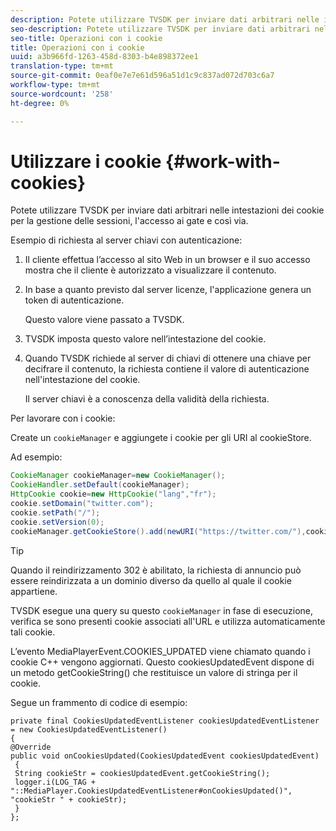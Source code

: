 ```yaml
---
description: Potete utilizzare TVSDK per inviare dati arbitrari nelle intestazioni dei cookie per la gestione delle sessioni, l'accesso ai gate e così via.
seo-description: Potete utilizzare TVSDK per inviare dati arbitrari nelle intestazioni dei cookie per la gestione delle sessioni, l'accesso ai gate e così via.
seo-title: Operazioni con i cookie
title: Operazioni con i cookie
uuid: a3b966fd-1263-458d-8303-b4e898372ee1
translation-type: tm+mt
source-git-commit: 0eaf0e7e7e61d596a51d1c9c837ad072d703c6a7
workflow-type: tm+mt
source-wordcount: '258'
ht-degree: 0%

---
```



# Utilizzare i cookie {#work-with-cookies}

Potete utilizzare TVSDK per inviare dati arbitrari nelle intestazioni dei cookie per la gestione delle sessioni, l&#39;accesso ai gate e così via.

Esempio di richiesta al server chiavi con autenticazione:

1. Il cliente effettua l’accesso al sito Web in un browser e il suo accesso mostra che il cliente è autorizzato a visualizzare il contenuto.
1. In base a quanto previsto dal server licenze, l&#39;applicazione genera un token di autenticazione.

   Questo valore viene passato a TVSDK.
1. TVSDK imposta questo valore nell’intestazione del cookie.
1. Quando TVSDK richiede al server di chiavi di ottenere una chiave per decifrare il contenuto, la richiesta contiene il valore di autenticazione nell&#39;intestazione del cookie.

   Il server chiavi è a conoscenza della validità della richiesta.

Per lavorare con i cookie:

Create un `cookieManager` e aggiungete i cookie per gli URI al cookieStore.

Ad esempio:

```java
CookieManager cookieManager=new CookieManager(); 
CookieHandler.setDefault(cookieManager);  
HttpCookie cookie=new HttpCookie("lang","fr"); 
cookie.setDomain("twitter.com");  
cookie.setPath("/"); 
cookie.setVersion(0); 
cookieManager.getCookieStore().add(newURI("https://twitter.com/"),cookie);
```

>[!TIP]
>
>Quando il reindirizzamento 302 è abilitato, la richiesta di annuncio può essere reindirizzata a un dominio diverso da quello al quale il cookie appartiene.

TVSDK esegue una query su questo `cookieManager` in fase di esecuzione, verifica se sono presenti cookie associati all&#39;URL e utilizza automaticamente tali cookie.

L’evento MediaPlayerEvent.COOKIES_UPDATED viene chiamato quando i cookie C++ vengono aggiornati. Questo cookiesUpdatedEvent dispone di un metodo getCookieString() che restituisce un valore di stringa per il cookie.

Segue un frammento di codice di esempio:

```
private final CookiesUpdatedEventListener cookiesUpdatedEventListener = new CookiesUpdatedEventListener()  
{ 
@Override 
public void onCookiesUpdated(CookiesUpdatedEvent cookiesUpdatedEvent) 
 { 
 String cookieStr = cookiesUpdatedEvent.getCookieString();  
 logger.i(LOG_TAG + "::MediaPlayer.CookiesUpdatedEventListener#onCookiesUpdated()", "cookieStr " + cookieStr);  
 }  
};
```

